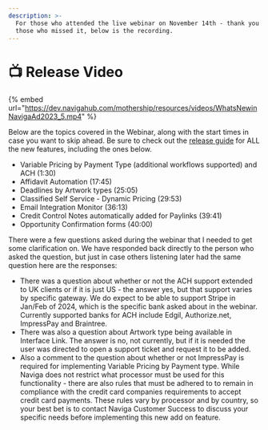 ```yaml
---
description: >-
  For those who attended the live webinar on November 14th - thank you! For
  those who missed it, below is the recording.
---
```


# 📺 Release Video

{% embed url="https://dev.navigahub.com/mothership/resources/videos/WhatsNewinNavigaAd2023_5.mp4" %}

Below are the topics covered in the Webinar, along with the start times in case you want to skip ahead.   Be sure to check out the [release guide](https://docs.navigaglobal.com/temp-space-for-2023.5/IAKlhMixZO4v3wZM7alq/) for ALL the new features, including the ones below.

* Variable Pricing by Payment Type (additional workflows supported) and ACH (1:30)
* Affidavit Automation (17:45)
* Deadlines by Artwork types (25:05)
* Classified Self Service - Dynamic Pricing (29:53)
* Email Integration Monitor (36:13)
* Credit Control Notes automatically added for Paylinks (39:41)
* Opportunity Confirmation forms (40:00)



There were a few questions asked during the webinar that I needed to get some clarification on.  We have responded back directly to the person who asked the question, but just in case others listening later had the same question here are the responses:

* There was a question about whether or not the ACH support extended to UK clients or if it is just US - the answer yes, but that support varies by specific gateway.  We do expect to be able to support Stripe in Jan/Feb of 2024, which is the specific bank asked about in the webinar.  Currently supported banks for ACH include Edgil, Authorize.net, ImpressPay and Braintree. &#x20;
* There was also a question about Artwork type being available in Interface Link.  The answer is no, not currently, but if it is needed the user was directed to open a support ticket and request it to be added.
* Also a comment to the question about whether or not ImpressPay is required for implementing Variable Pricing by Payment type.  While Naviga does not restrict what processor must be used for this functionality - there are also rules that must be adhered to to remain in compliance with the credit card companies requirements to accept credit card payments.  These rules vary by processor and by country, so your best bet is to contact Naviga Customer Success to discuss your specific needs before implementing this new add on feature.
